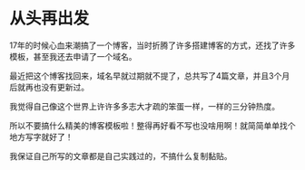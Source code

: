 # 从头再出发

17年的时候心血来潮搞了一个博客，当时折腾了许多搭建博客的方式，还找了许多模板，甚至我还去申请了一个域名。

最近把这个博客找回来，域名早就过期就不提了，总共写了4篇文章，并且3个月后就再也没有更新过。

我觉得自己像这个世界上许许多多志大才疏的笨蛋一样，一样的三分钟热度。

所以不要搞什么精美的博客模板啦！整得再好看不写也没啥用啊！就简简单单找个地方写字就好了！

我保证自己所写的文章都是自己实践过的，不搞什么复制黏贴。
